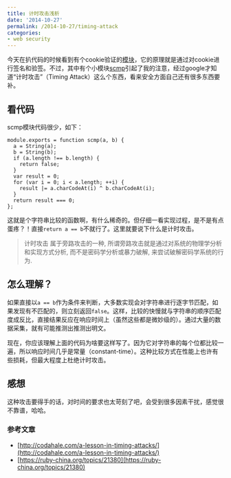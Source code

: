 ```yaml
---
title: 计时攻击浅析
date: '2014-10-27'
permalink: /2014-10-27/timing-attack
categories:
- web security
---
```


今天在扒代码的时候看到有个cookie验证的[模块](https://github.com/expressjs/keygrip)，它的原理就是通过对cookie进行签名和验签。不过，其中有个小模块[scmp](https://github.com/freewil/scmp)引起了我的注意，经过google才知道“计时攻击”（Timing Attack）这么个东西，看来安全方面自己还有很多东西要补。

## 看代码

scmp模块代码很少，如下：

```
module.exports = function scmp(a, b) {
  a = String(a);
  b = String(b);
  if (a.length !== b.length) {
    return false;
  }
  var result = 0;
  for (var i = 0; i < a.length; ++i) {
    result |= a.charCodeAt(i) ^ b.charCodeAt(i);
  }
  return result === 0;
};
```

这就是个字符串比较的函数啊，有什么稀奇的。但仔细一看实现过程，是不是有点蛋疼？！直接`return a == b`不就行了。这里就要说下什么是计时攻击。

>计时攻击 属于旁路攻击的一种, 所谓旁路攻击就是通过对系统的物理学分析和实现方式分析, 而不是密码学分析或暴力破解, 来尝试破解密码学系统的行为.

## 怎么理解？

如果直接以`a == b`作为条件来判断，大多数实现会对字符串进行逐字节匹配，如果发现有不匹配的，则立刻返回`false`。这样，比较的快慢就与字符串的顺序匹配度成反比，直接结果反应在响应时间上（虽然这些都是微妙级的）。通过大量的数据采集，就有可能推测出推测出明文。

现在，你应该理解上面的代码为啥要这样写了。因为它对字符串的每个位都比较一遍，所以响应时间几乎是常量（constant-time）。这种比较方式在性能上也许有些损耗，但最大程度上杜绝计时攻击。

## 感想

这种攻击要得手的话，对时间的要求也太苛刻了吧，会受到很多因素干扰，感觉很不靠谱，哈哈。

### 参考文章

- [http://codahale.com/a-lesson-in-timing-attacks/](http://codahale.com/a-lesson-in-timing-attacks/)
- [https://ruby-china.org/topics/21380](https://ruby-china.org/topics/21380)
